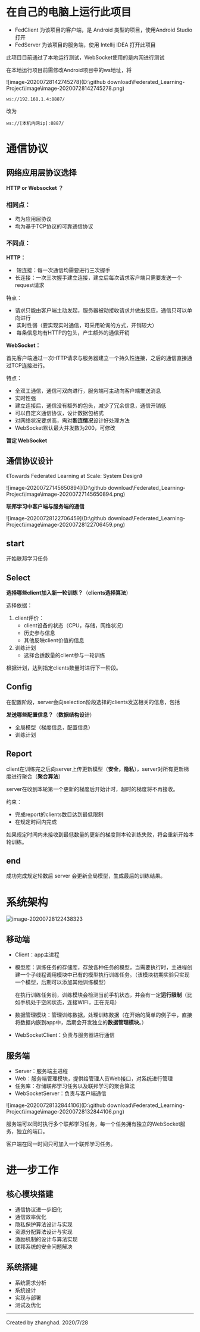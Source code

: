 # 在自己的电脑上运行此项目

- FedClient 为该项目的客户端，是 Android 类型的项目，使用Android Studio打开
- FedServer 为该项目的服务端，使用 Intellij IDEA 打开此项目

此项目目前通过了本地运行测试，WebSocket使用的是内网进行测试

在本地运行项目前需修改Android项目中的ws地址，将

![image-20200728142745278](D:\github download\Federated_Learning-Project\image\image-20200728142745278.png)

```
ws://192.168.1.4:8887/
```

改为

```
ws://[本机内网ip]:8887/
```



# 通信协议

## 网络应用层协议选择

**HTTP or Websocket ？**

### 相同点：

- 均为应用层协议
- 均为基于TCP协议的可靠通信协议



### 不同点：

**HTTP：**

- ​	短连接：每一次通信均需要进行三次握手
- ​	长连接：一次三次握手建立连接，建立后每次请求客户端只需要发送一个request请求	

特点：

- ​	请求只能由客户端主动发起，服务器被动接收请求并做出反应，通信只可以单向进行
- ​	实时性弱（要实现实时通信，可采用轮询的方式，开销较大）
- ​	每条信息均有HTTP的包头，产生额外的通信开销



**WebSocket：**

首先客户端通过一次HTTP请求与服务器建立一个持久性连接，之后的通信直接通过TCP连接进行。

特点：

- 全双工通信，通信可双向进行，服务端可主动向客户端推送消息
- 实时性强
- 建立连接后，通信没有额外的包头，减少了冗余信息，通信开销低
- 可以自定义通信协议，设计数据包格式
- 对网络状况要求高，需对**断连情况**设计好处理方法
- WebSocket默认最大并发数为200，可修改



**暂定 WebSocket**



## 通信协议设计

《Towards Federated Learning at Scale: System Design》

![image-20200727145650894](D:\github download\Federated_Learning-Project\image\image-20200727145650894.png)

**联邦学习中客户端与服务端的通信**



![image-20200728122706459](D:\github download\Federated_Learning-Project\image\image-20200728122706459.png)

## start

开始联邦学习任务



## Select

**选择哪些client加入新一轮训练？**（**clients选择算法**）

选择依据：

1. client评价：
   - client设备的状态（CPU，存储，网络状况）
   - 历史参与信息
   - 其他反映client价值的信息
2. 训练计划
   - 选择合适数量的client参与一轮训练

根据计划，达到指定clients数量时进行下一阶段。



## Config

在配置阶段，server会向selection阶段选择的clients发送相关的信息，包括

**发送哪些配置信息？**（**数据结构设计**）

- 全局模型（梯度信息，配置信息）
- 训练计划



## Report

client在训练完之后向server上传更新模型（**安全，隐私**），server对所有更新梯度进行聚合（**聚合算法**）

server在收到本轮第一个更新的梯度后开始计时，超时的梯度将不再接收。

约束：

- 完成report的clients数目达到最低限制
- 在规定时间内完成

如果规定时间内未接收到最低数量的更新的梯度则本轮训练失败，将会重新开始本轮训练。



## end

成功完成规定轮数后 server 会更新全局模型，生成最后的训练结果。

# 系统架构

![image-20200728122438323](C:\Users\13102\AppData\Roaming\Typora\typora-user-images\image-20200728122438323.png)

## 移动端

- Client：app主进程

- 模型库：训练任务的存储库，存放各种任务的模型，当需要执行时，主进程创建一个子线程调用模块中已有的模型执行训练任务。（该模块初期实验只实现一个模型，后期可以添加其他训练模型）

  在执行训练任务前，训练模块会检测当前手机状态，并会有一定**运行限制**（比如手机处于空闲状态，连接WIFI，正在充电）

- 数据管理模块：管理训练数据，处理训练数据（在开始的简单的例子中，直接将数据内嵌到app中，后期会开发独立的**数据管理模块**。）

- WebSocketClient：负责与服务器进行通信

## 服务端

- Server：服务端主进程
- Web：服务端管理模块，提供给管理人员Web接口，对系统进行管理
- 任务库：存储联邦学习任务以及联邦学习的聚合算法
- WebSocketServer：负责与客户端通信



![image-20200728132844106](D:\github download\Federated_Learning-Project\image\image-20200728132844106.png)

服务端可以同时执行多个联邦学习任务，每一个任务拥有独立的WebSocket服务，独立的端口。

客户端在同一时间只可加入一个联邦学习任务。



# 进一步工作

## 核心模块搭建

- 通信协议进一步细化
- 通信效率优化
- 隐私保护算法设计与实现
- 资源分配算法设计与实现
- 激励机制的设计与算法实现
- 联邦系统的安全问题解决

## 系统搭建

- 系统需求分析
- 系统设计
- 实现与部署
- 测试及优化



------

Created by zhanghad. 2020/7/28
